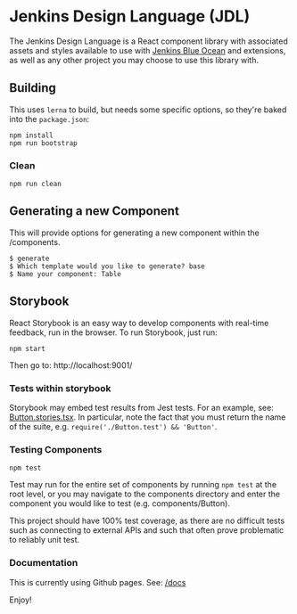 # Jenkins Design Language (JDL)

The Jenkins Design Language is a React component library with associated assets and styles available to use with [Jenkins Blue Ocean](https://github.com/jenkinsci/blueocean-plugin) and extensions, as well as any other project you may choose to use this library with.

## Building

This uses `lerna` to build, but needs some specific options, so they're baked into the `package.json`:

```
npm install
npm run bootstrap
```

### Clean

```
npm run clean
```

## Generating a new Component

This will provide options for generating a new component within the /components.

```
$ generate
$ Which template would you like to generate? base
$ Name your component: Table
```

## Storybook

React Storybook is an easy way to develop components with real-time feedback, run in the browser. To run Storybook, just run:

```
npm start
```

Then go to: http://localhost:9001/

### Tests within storybook

Storybook may embed test results from Jest tests. For an example, see: [Button.stories.tsx](./components/Button/Button.stories.tsx#L11). In particular, note the fact that you must return the name of the suite, e.g. `require('./Button.test') && 'Button'`.

### Testing Components

```
npm test
```

Test may run for the entire set of components by running `npm test` at the root level, or you may navigate to the components directory and enter the component you would like to test (e.g. components/Button).

This project should have 100% test coverage, as there are no difficult tests such as connecting to external APIs and such that often prove problematic to reliably unit test.

### Documentation

This is currently using Github pages. See: [/docs](./docs)

Enjoy!

